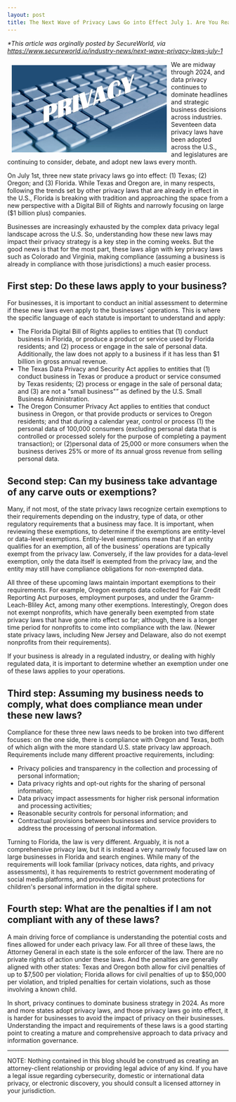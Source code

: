 ```yaml
---
layout: post
title: The Next Wave of Privacy Laws Go into Effect July 1. Are You Ready?
---
```

_*This article was orginally posted by SecureWorld, via https://www.secureworld.io/industry-news/next-wave-privacy-laws-july-1_

<img style="float: left; max-width:70%; height:auto; margin:10px; " src="/images/keyboard-895556_1280.jpg">
We are midway through 2024, and data privacy continues to dominate headlines and strategic business decisions across industries. Seventeen data privacy laws have been adopted across the U.S., and legislatures are continuing to consider, debate, and adopt new laws every month.

On July 1st, three new state privacy laws go into effect: (1) Texas; (2) Oregon; and (3) Florida. While Texas and Oregon are, in many respects, following the trends set by other privacy laws that are already in effect in the U.S., Florida is breaking with tradition and approaching the space from a new perspective with a Digital Bill of Rights and narrowly focusing on large ($1 billion plus) companies.

Businesses are increasingly exhausted by the complex data privacy legal landscape across the U.S. So, understanding how these new laws may impact their privacy strategy is a key step in the coming weeks. But the good news is that for the most part, these laws align with key privacy laws such as Colorado and Virginia, making compliance (assuming a business is already in compliance with those jurisdictions) a much easier process.

## First step: Do these laws apply to your business?
For businesses, it is important to conduct an initial assessment to determine if these new laws even apply to the businesses' operations. This is where the specific language of each statute is important to understand and apply:
* The Florida Digital Bill of Rights applies to entities that (1) conduct business in Florida, or produce a product or service used by Florida residents; and (2) process or engage in the sale of personal data. Additionally, the law does not apply to a business if it has less than $1 billion in gross annual revenue.
* The Texas Data Privacy and Security Act applies to entities that (1) conduct business in Texas or produce a product or service consumed by Texas residents; (2) process or engage in the sale of personal data; and (3) are not a "small business"” as defined by the U.S. Small Business Administration.
* The Oregon Consumer Privacy Act applies to entities that conduct business in Oregon, or that provide products or services to Oregon residents; and that during a calendar year, control or process (1) the personal data of 100,000 consumers (excluding personal data that is controlled or processed solely for the purpose of completing a payment transaction); or (2)personal data of 25,000 or more consumers when the business derives 25% or more of its annual gross revenue from selling personal data.

## Second step: Can my business take advantage of any carve outs or exemptions?
Many, if not most, of the state privacy laws recognize certain exemptions to their requirements depending on the industry, type of data, or other regulatory requirements that a business may face. It is important, when reviewing these exemptions, to determine if the exemptions are entity-level or data-level exemptions. Entity-level exemptions mean that if an entity qualifies for an exemption, all of the business' operations are typically exempt from the privacy law. Conversely, if the law provides for a data-level exemption, only the data itself is exempted from the privacy law, and the entity may still have compliance obligations for non-exempted data. 

All three of these upcoming laws maintain important exemptions to their requirements. For example, Oregon exempts data collected for Fair Credit Reporting Act purposes, employment purposes, and under the Gramm-Leach-Bliley Act, among many other exemptions. Interestingly, Oregon does not exempt nonprofits, which have generally been exempted from state privacy laws that have gone into effect so far; although, there is a longer time period for nonprofits to come into compliance with the law. (Newer state privacy laws, including New Jersey and Delaware, also do not exempt nonprofits from their requirements).  

If your business is already in a regulated industry, or dealing with highly regulated data, it is important to determine whether an exemption under one of these laws applies to your operations. 

## Third step: Assuming my business needs to comply, what does compliance mean under these new laws?
Compliance for these three new laws needs to be broken into two different focuses: on the one side, there is compliance with Oregon and Texas, both of which align with the more standard U.S. state privacy law approach. Requirements include many different proactive requirements, including:
* Privacy policies and transparency in the collection and processing of personal information;
* Data privacy rights and opt-out rights for the sharing of personal information;
* Data privacy impact assessments for higher risk personal information and processing activities;
* Reasonable security controls for personal information; and
* Contractual provisions between businesses and service providers to address the processing of personal information.

Turning to Florida, the law is very different. Arguably, it is not a comprehensive privacy law, but it is instead a very narrowly focused law on large businesses in Florida and search engines. While many of the requirements will look familiar (privacy notices, data rights, and privacy assessments), it has requirements to restrict government moderating of social media platforms, and provides for more robust protections for children's personal information in the digital sphere. 

## Fourth step: What are the penalties if I am not compliant with any of these laws?
A main driving force of compliance is understanding the potential costs and fines allowed for under each privacy law. For all three of these laws, the Attorney General in each state is the sole enforcer of the law. There are no private rights of action under these laws. And the penalties are generally aligned with other states: Texas and Oregon both allow for civil penalties of up to $7,500 per violation; Florida allows for civil penalties of up to $50,000 per violation, and tripled penalties for certain violations, such as those involving a known child.

In short, privacy continues to dominate business strategy in 2024. As more and more states adopt privacy laws, and those privacy laws go into effect, it is harder for businesses to avoid the impact of privacy on their businesses. Understanding the impact and requirements of these laws is a good starting point to creating a mature and comprehensive approach to data privacy and information governance.
________________________________________
NOTE: Nothing contained in this blog should be construed as creating an attorney-client relationship or providing legal advice of any kind. If you have a legal issue regarding cybersecurity, domestic or international data privacy, or electronic discovery, you should consult a licensed attorney in your jurisdiction.
